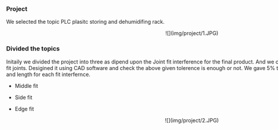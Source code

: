 <div style="width:1000px;">

### Project

We selected the topic PLC plasitc storing and dehumidifing rack.

<center>![](img/project/1.JPG)</center>

### Divided the topics

Initaily we divided the project into three as dipend upon the Joint fit interference for the final product. And we calculated the needed tolernce for each fit joints. Desigined it using CAD software and check the above given tolerence is enough or not. We gave 5% tolernce as interference on both width and length for each fit interfernce.

* Middle fit

* Side fit

* Edge fit

<center>![](img/project/2.JPG)</center>

 </div>